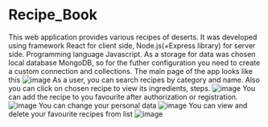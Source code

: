# Recipe_Book
This web application provides various recipes of deserts. It was developed using framework React for client side, Node.js(+Express library) for server side. Programming language Javascript.
As a storage for data was chosen local database MongoDB, so for the futher configuration you need to create a custom connection and collections.
The main page of the app looks like this
![image](https://github.com/user-attachments/assets/911f6fbe-aafe-4472-811a-9b2f58d60a1a)
As a user, you can search recipes by category and name. Also you can click on chosen recipe to view its ingredients, steps.
![image](https://github.com/user-attachments/assets/0a2ccfc7-61c1-4951-957c-72cab53d2a32)
You can add the recipe to you favourite after authorization or registration.
![image](https://github.com/user-attachments/assets/2c842b73-ea58-40e1-a030-6d40a22038b7)
You can change your personal data
![image](https://github.com/user-attachments/assets/f567fbff-a5d6-4172-96ca-35354a829b55)
You can view and delete your favourite recipes from list
![image](https://github.com/user-attachments/assets/d92a2f91-9db0-4d41-ab94-8a0d7ce13fcd)
